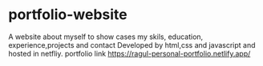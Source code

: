 # portfolio-website

A website about myself to show cases my skils, education, experience,projects and contact
Developed by html,css and javascript and hosted in netfliy.
portfolio link https://ragul-personal-portfolio.netlify.app/
